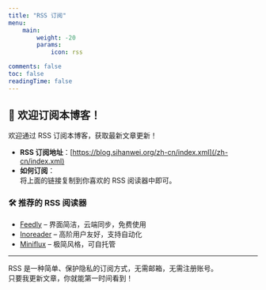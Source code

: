 ```yaml
---
title: "RSS 订阅"
menu:
    main: 
        weight: -20
        params:
            icon: rss

comments: false
toc: false
readingTime: false
---
```



## 📡 欢迎订阅本博客！

欢迎通过 RSS 订阅本博客，获取最新文章更新！

- **RSS 订阅地址**：[https://blog.sihanwei.org/zh-cn/index.xml](/zh-cn/index.xml)
- **如何订阅**：  
  将上面的链接复制到你喜欢的 RSS 阅读器中即可。

### 🛠️ 推荐的 RSS 阅读器

- [Feedly](https://feedly.com/) – 界面简洁，云端同步，免费使用
- [Inoreader](https://inoreader.com/) – 高阶用户友好，支持自动化
- [Miniflux](https://miniflux.app/) – 极简风格，可自托管

---

RSS 是一种简单、保护隐私的订阅方式，无需邮箱，无需注册账号。  
只要我更新文章，你就能第一时间看到！